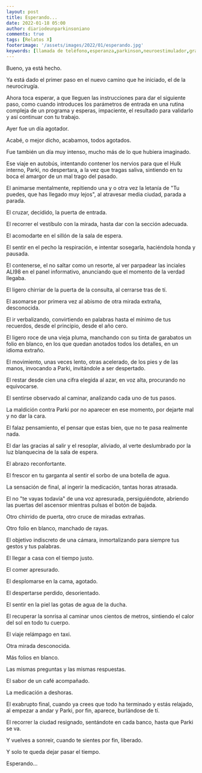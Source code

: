 ```yaml
---
layout: post
title: Esperando...
date: 2022-01-18 05:00
author: diariodeunparkinsoniano
comments: true
tags: [Relatos X]
footerimage: '/assets/images/2022/01/esperando.jpg'
keywords: [llamada de teléfono,esperanza,parkinson,neuroestimulador,gran día,esperando]
---
```



Bueno, ya está hecho.

Ya está dado el primer paso en el nuevo camino que he iniciado, el de la neurocirugía.

Ahora toca esperar, a que lleguen las instrucciones para dar el siguiente paso, como cuando introduces los parámetros de entrada en una rutina compleja de un programa y esperas, impaciente, el resultado para validarlo y así continuar con tu trabajo.

Ayer fue un día agotador.

Acabé, o mejor dicho, acabamos, todos agotados.

Fue también un día muy intenso, mucho más de lo que hubiera imaginado.

Ese viaje en autobús, intentando contener los nervios para que el Hulk interno, Parki, no despertara, a la vez que tragas saliva, sintiendo en tu boca el amargor de un mal trago del pasado.

El animarse mentalmente, repitiendo una y o otra vez la letanía de "Tu puedes, que has llegado muy lejos", al atravesar media ciudad, parada a parada.

El cruzar, decidido, la puerta de entrada.

El recorrer el vestíbulo con la mirada, hasta dar con la sección adecuada.

El acomodarte en el sillón de la sala de espera.

El sentir en el pecho la respiración, e intentar sosegarla, haciéndola honda y pausada.

El contenerse, el no saltar como un resorte, al ver parpadear las inciales ALI98 en el panel informativo, anunciando que el momento de la verdad llegaba.

El ligero chirriar de la puerta de la consulta, al cerrarse tras de tí.

El asomarse por primera vez al abismo de otra mirada extraña, desconocida.

El ir verbalizando, convirtiendo en palabras hasta el mínimo de tus recuerdos, desde el principio, desde el año cero.

El ligero roce de una vieja pluma, manchando con su tinta de garabatos un folio en blanco, en los que quedan anotados todos los detalles, en un idioma extraño.

El movimiento, unas veces lento, otras acelerado, de los pies y de las manos, invocando a Parki, invitándole a ser despertado.

El restar desde cien una cifra elegida al azar, en voz alta, procurando no equivocarse.

El sentirse observado al caminar, analizando cada uno de tus pasos.

La maldición contra Parki por no aparecer en ese momento, por dejarte mal y no dar la cara.

El falaz pensamiento, el pensar que estas bien, que no te pasa realmente nada.

El dar las gracias al salir y el resoplar, aliviado, al verte deslumbrado por la luz blanquecina de la sala de espera.

El abrazo reconfortante.

El frescor en tu garganta al sentir el sorbo de una botella de agua.

La sensación de final, al ingerir la medicación, tantas horas atrasada.

El no "te vayas todavía" de una voz apresurada, persiguiéndote, abriendo las puertas del ascensor mientras pulsas el botón de bajada.

Otro chirrido de puerta, otro cruce de miradas extrañas.

Otro folio en blanco, manchado de rayas.

El objetivo indiscreto de una cámara, inmortalizando para siempre tus gestos  y tus palabras.

El llegar a casa con el tiempo justo.

El comer apresurado.

El desplomarse en la cama, agotado.

El despertarse perdido, desorientado.

El sentir en la piel las gotas de agua de la ducha.

El recuperar la sonrisa al caminar unos cientos de metros, sintiendo el calor del sol en todo tu cuerpo.

El viaje relámpago en taxi.

Otra mirada desconocida.

Más folios en blanco.

Las mismas preguntas y las mismas respuestas.

El sabor de un café acompañado.

La medicación a deshoras.

El exabrupto final, cuando ya crees que todo ha terminado y estás relajado, al empezar a andar y Parki, por fin, aparece, burlándose de tí.

El recorrer la ciudad resignado, sentándote en cada banco, hasta que Parki se va.

Y vuelves a sonreir, cuando te sientes por fin, liberado.

Y solo te queda dejar pasar el tiempo.

Esperando...


